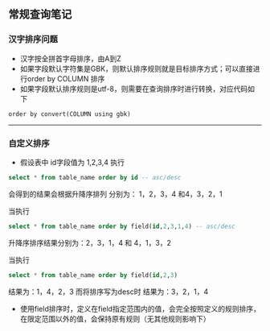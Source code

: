 ## 常规查询笔记



### 汉字排序问题

+ 汉字按全拼首字母排序，由A到Z
+ 如果字段默认字符集是GBK，则默认排序规则就是目标排序方式；可以直接进行order by COLUMN 排序
+ 如果字段默认排序规则是utf-8，则需要在查询排序时进行转换，对应代码如下

```mysql
order by convert(COLUMN using gbk) 
```

----



### 自定义排序

+ 假设表中 id字段值为 1,2,3,4  执行

```sql
select * from table_name order by id -- asc/desc
```

会得到的结果会根据升降序排列 分别为： 1，2，3，4 和4，3，2，1

当执行

```sql
select * from table_name order by field(id,2,3,1,4) -- asc/desc
```

升降序排序结果分别为：2，3，1，4 和 4，1，3，2

当执行

```sql
select * from table_name order by field(id,2,3)
```

结果为：1，4，2，3
而将排序写为desc时
结果为：3，2，1，4

- 使用field排序时，定义在field指定范围内的值，会完全按照定义的规则排序，在限定范围以外的值，会保持原有规则（无其他规则影响下）

